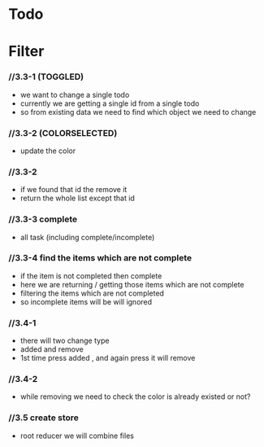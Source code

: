 # Todo 

# Filter

### //3.3-1 (TOGGLED)
- we want to change a single todo
- currently we are getting a single id from a single todo
- so from existing data we need to find which object we need to change


### //3.3-2 (COLORSELECTED)
- update the color


### //3.3-2 
- if we found that id the remove it
- return the whole list except that id

### //3.3-3 complete 
- all task (including complete/incomplete)

### //3.3-4 find the items which are not complete
- if the item is not completed then complete
- here we are returning / getting those items which are not complete
- filtering the items which are not completed
- so incomplete items will be will ignored


### //3.4-1
- there will two change type
- added and remove
- 1st time press added , and again press it will remove

### //3.4-2
- while removing we need to check the color is already existed or not?

### //3.5 create store
- root reducer we will combine files
